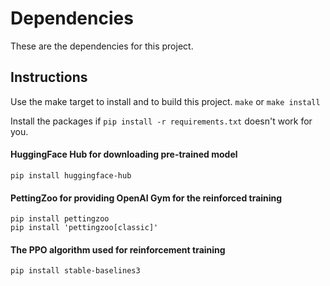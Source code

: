 # Dependencies

These are the dependencies for this project.

## Instructions
Use the make target to install and to build this project.
`make` or `make install`

Install the packages if `pip install -r requirements.txt` doesn't work for you.

#### HuggingFace Hub for downloading pre-trained model
`pip install huggingface-hub`

#### PettingZoo for providing OpenAI Gym for the reinforced training
```
pip install pettingzoo
pip install 'pettingzoo[classic]'
```

#### The PPO algorithm used for reinforcement training
`pip install stable-baselines3`

